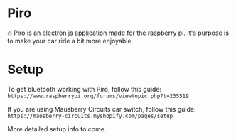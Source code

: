 # Piro
🔥 Piro is an electron js application made for the raspberry pi. It's purpose is to make your car ride a bit more enjoyable

# Setup
To get bluetooth working with Piro, follow this guide: `https://www.raspberrypi.org/forums/viewtopic.php?t=235519`

If you are using Mausberry Circuits car switch, follow this guide: `https://mausberry-circuits.myshopify.com/pages/setup`

More detailed setup info to come.